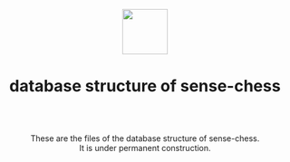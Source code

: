 <p align="center">
  <img src="https://raw.githubusercontent.com/sense-chess/artwork/master/sense-chess.png" width=80><br>
</p>
<h1 align="center">database structure of sense-chess</h1>
<br>
<br>
<p align="center">
  These are the files of the database structure of sense-chess.
  <br>
  It is under permanent construction.
  <br>
</p>